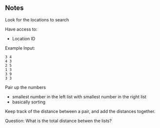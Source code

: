 ## Notes

Look for the locations to search

Have access to:

- Location ID

Example Input:

```
3 4
4 3
2 5
1 3
3 9
3 3
```

Pair up the numbers

- smallest number in the left list with smallest number in the right list
- basically sorting

Keep track of the distance between a pair,
and add the distances together.

Question: What is the total distance betwen the lists?
